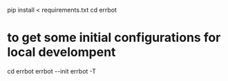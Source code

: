 pip install < requirements.txt
cd errbot
# to get some initial configurations for local develompent
cd errbot
errbot --init
errbot -T
